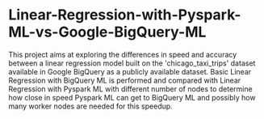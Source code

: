 # Linear-Regression-with-Pyspark-ML-vs-Google-BigQuery-ML
This project aims at exploring the differences in speed and accuracy between a linear regression model built on the 'chicago_taxi_trips' dataset available in Google BigQuery as a publicly available dataset. Basic Linear Regression with BigQuery ML is performed and compared with Linear Regression with Pyspark ML with different number of nodes to determine how close in speed Pyspark ML can get to BigQuery ML and possibly how many worker nodes are needed for this speedup.

